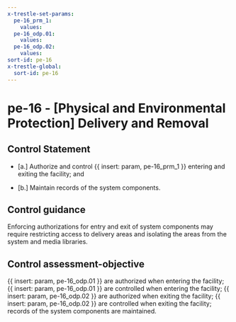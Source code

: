 ```yaml
---
x-trestle-set-params:
  pe-16_prm_1:
    values:
  pe-16_odp.01:
    values:
  pe-16_odp.02:
    values:
sort-id: pe-16
x-trestle-global:
  sort-id: pe-16
---
```


# pe-16 - \[Physical and Environmental Protection\] Delivery and Removal

## Control Statement

- \[a.\] Authorize and control {{ insert: param, pe-16_prm_1 }} entering and exiting the facility; and

- \[b.\] Maintain records of the system components.

## Control guidance

Enforcing authorizations for entry and exit of system components may require restricting access to delivery areas and isolating the areas from the system and media libraries.

## Control assessment-objective

{{ insert: param, pe-16_odp.01 }} are authorized when entering the facility;
{{ insert: param, pe-16_odp.01 }} are controlled when entering the facility;
{{ insert: param, pe-16_odp.02 }} are authorized when exiting the facility;
{{ insert: param, pe-16_odp.02 }} are controlled when exiting the facility;
records of the system components are maintained.
